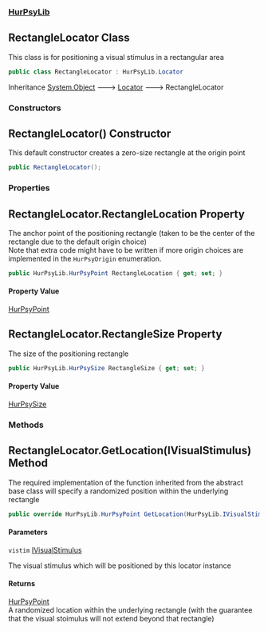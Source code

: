 ### [HurPsyLib](HurPsyLib.md 'HurPsyLib')

## RectangleLocator Class

This class is for positioning a visual stimulus in a rectangular area

```csharp
public class RectangleLocator : HurPsyLib.Locator
```

Inheritance [System.Object](https://docs.microsoft.com/en-us/dotnet/api/System.Object 'System.Object') &#129106; [Locator](HurPsyLib.Locator.md 'HurPsyLib.Locator') &#129106; RectangleLocator
### Constructors

<a name='HurPsyLib.RectangleLocator.RectangleLocator()'></a>

## RectangleLocator() Constructor

This default constructor creates a zero-size rectangle at the origin point

```csharp
public RectangleLocator();
```
### Properties

<a name='HurPsyLib.RectangleLocator.RectangleLocation'></a>

## RectangleLocator.RectangleLocation Property

The anchor point of the positioning rectangle (taken to be the center of the rectangle due to the default origin choice)  
Note that extra code might have to be written if more origin choices are implemented in the `HurPsyOrigin` enumeration.

```csharp
public HurPsyLib.HurPsyPoint RectangleLocation { get; set; }
```

#### Property Value
[HurPsyPoint](HurPsyLib.HurPsyPoint.md 'HurPsyLib.HurPsyPoint')

<a name='HurPsyLib.RectangleLocator.RectangleSize'></a>

## RectangleLocator.RectangleSize Property

The size of the positioning rectangle

```csharp
public HurPsyLib.HurPsySize RectangleSize { get; set; }
```

#### Property Value
[HurPsySize](HurPsyLib.HurPsySize.md 'HurPsyLib.HurPsySize')
### Methods

<a name='HurPsyLib.RectangleLocator.GetLocation(HurPsyLib.IVisualStimulus)'></a>

## RectangleLocator.GetLocation(IVisualStimulus) Method

The required implementation of the function inherited from the abstract base class will specify a randomized position within the underlying rectangle

```csharp
public override HurPsyLib.HurPsyPoint GetLocation(HurPsyLib.IVisualStimulus? vistim=null);
```
#### Parameters

<a name='HurPsyLib.RectangleLocator.GetLocation(HurPsyLib.IVisualStimulus).vistim'></a>

`vistim` [IVisualStimulus](HurPsyLib.IVisualStimulus.md 'HurPsyLib.IVisualStimulus')

The visual stimulus which will be positioned by this locator instance

#### Returns
[HurPsyPoint](HurPsyLib.HurPsyPoint.md 'HurPsyLib.HurPsyPoint')  
A randomized location within the underlying rectangle (with the guarantee that the visual stoimulus will not extend beyond that rectangle)